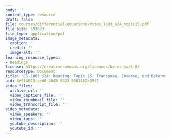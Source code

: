 ```yaml
---
body: ''
content_type: resource
draft: false
file: courses/differential-equations/mites_1803_s24_topic15.pdf
file_size: 193923
file_type: application/pdf
image_metadata:
  caption: ''
  credit: ''
  image-alt: ''
learning_resource_types:
- Readings
license: https://creativecommons.org/licenses/by-nc-sa/4.0/
resourcetype: Document
title: 'ES.1803 S24: Reading: Topic 15: Transpose, Inverse, and Determinant'
uid: 4e914613-ced0-4645-9423-0381462e29f7
video_files:
  archive_url: ''
  video_captions_file: ''
  video_thumbnail_file: ''
  video_transcript_file: ''
video_metadata:
  video_speakers: ''
  video_tags: ''
  youtube_description: ''
  youtube_id: ''
---
```

